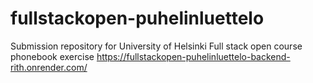 ﻿# fullstackopen-puhelinluettelo
Submission repository for University of Helsinki Full stack open course phonebook exercise
https://fullstackopen-puhelinluettelo-backend-rith.onrender.com/
